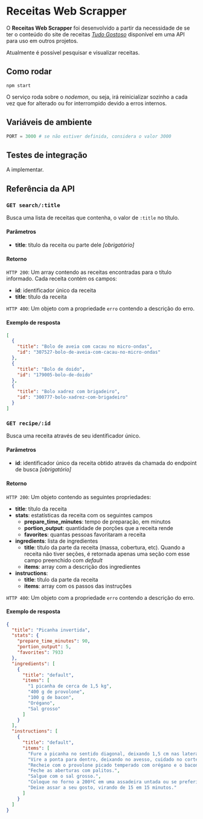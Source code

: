 # Receitas Web Scrapper

O **Receitas Web Scrapper** foi desenvolvido a partir da necessidade de se ter o conteúdo do site de receitas [*Tudo Gostoso*](https://www.tudogostoso.com.br/) disponível em uma API para uso em outros projetos.

Atualmente é possível pesquisar e visualizar receitas.

## Como rodar

`npm start`

O serviço roda sobre o *nodemon*, ou seja, irá reinicializar sozinho a cada vez que for alterado ou for interrompido devido a erros internos.

## Variáveis de ambiente

```python
PORT = 3000 # se não estiver definida, considera o valor 3000
```

## Testes de integração

A implementar.

## Referência da API

### `GET search/:title`  
Busca uma lista de receitas que contenha, o valor de `:title` no título.

#### Parâmetros
- **title**: título da receita ou parte dele *[obrigatório]*

#### Retorno

`HTTP 200`: Um array contendo as receitas encontradas para o título informado. Cada receita contém os campos:

- **id**: identificador único da receita
- **title**: título da receita

`HTTP 400`: Um objeto com a propriedade `erro` contendo a descrição do erro.

#### Exemplo de resposta

```JSON
[
  {
    "title": "Bolo de aveia com cacau no micro-ondas",
    "id": "307527-bolo-de-aveia-com-cacau-no-micro-ondas"
  },
  {
    "title": "Bolo de doido",
    "id": "179005-bolo-de-doido"
  },
  {
    "title": "Bolo xadrez com brigadeiro",
    "id": "300777-bolo-xadrez-com-brigadeiro"
  }
]
```

### `GET recipe/:id`

Busca uma receita através de seu identificador único.

#### Parâmetros
- **id**: identificador único da receita obtido através da chamada do endpoint de busca *[obrigatório]*

#### Retorno

`HTTP 200`: Um objeto contendo as seguintes propriedades:

- **title**: título da receita
- **stats**: estatísticas da receita com os seguintes campos
    - **prepare_time_minutes**: tempo de preparação, em minutos
    - **portion_output**: quantidade de porções que a receita rende
    - **favorites**: quantas pessoas favoritaram a receita
- **ingredients**: lista de ingredientes
    - **title**: título da parte da receita (massa, cobertura, etc). Quando a receita não tiver seções, é retornada apenas uma seção com esse campo preenchido com *default*
    - **items**: array com a descrição dos ingredientes
- **instructions**: 
    - **title**: título da parte da receita
    - **items**: array com os passos das instruções

`HTTP 400`: Um objeto com a propriedade `erro` contendo a descrição do erro.

#### Exemplo de resposta

```json
{
  "title": "Picanha invertida",
  "stats": {
    "prepare_time_minutes": 90,
    "portion_output": 5,
    "favorites": 7933
  },
  "ingredients": [
    {
      "title": "default",
      "items": [
        "1 picanha de cerca de 1,5 kg",
        "400 g de provolone",
        "100 g de bacon",
        "Orégano",
        "Sal grosso"
      ]
    }
  ],
  "instructions": [
    {
      "title": "default",
      "items": [
        "Fure a picanha no sentido diagonal, deixando 1,5 cm nas laterais.",
        "Vire a ponta para dentro, deixando no avesso, cuidado no corte para não atravessar as laterais de um lado ao outro.",
        "Recheie com o provolone picado temperado com orégano e o bacon, também picado.",
        "Feche as aberturas com palitos.",
        "Salgue com o sal grosso.",
        "Coloque no forno a 200ºC em uma assadeira untada ou se preferir leve para churrasqueira.",
        "Deixe assar a seu gosto, virando de 15 em 15 minutos."
      ]
    }
  ]
}
```
